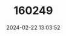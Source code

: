 ---
title: "160249"
category: "Thaumantis noureddin"
draft: false
date: 2024-02-22 13:03:52
languages:
  English: ["Dark Jungle Glory"]
---